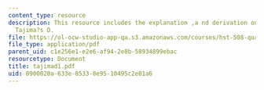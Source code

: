 ```yaml
---
content_type: resource
description: This resource includes the explanation ,a nd derivation on calculating
  Tajima?s D.
file: https://ol-ocw-studio-app-qa.s3.amazonaws.com/courses/hst-508-quantitative-genomics-fall-2005/0900020a633e85338e9510495c2e01a6_tajimad1.pdf
file_type: application/pdf
parent_uid: c1e256e1-e2e6-af94-2e8b-58934899ebac
resourcetype: Document
title: tajimad1.pdf
uid: 0900020a-633e-8533-8e95-10495c2e01a6
---
```

